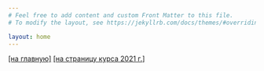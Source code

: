 ```yaml
---
# Feel free to add content and custom Front Matter to this file.
# To modify the layout, see https://jekyllrb.com/docs/themes/#overriding-theme-defaults

layout: home
---
```

[[на главную]](https://balit.ski) [[на страницу курса 2021 г.]](https://balit.ski/mipt2021combitop)